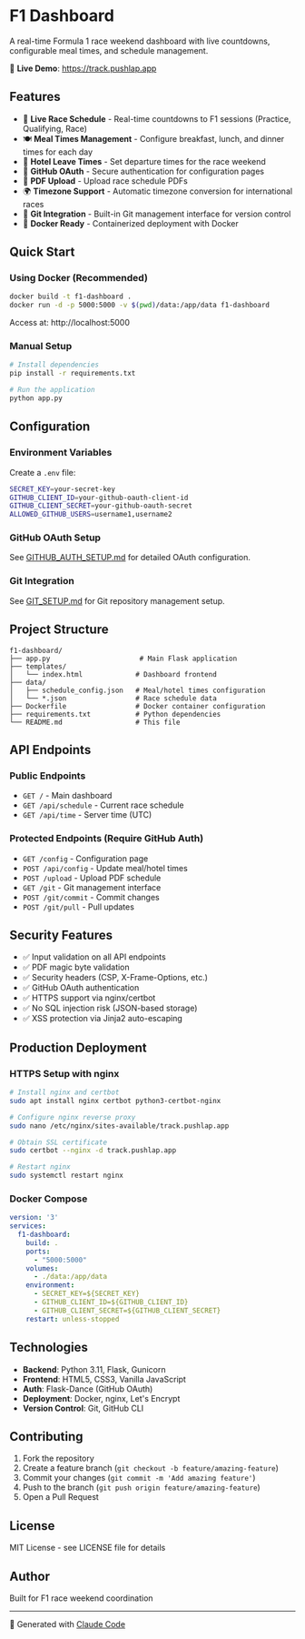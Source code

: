 # F1 Dashboard

A real-time Formula 1 race weekend dashboard with live countdowns, configurable meal times, and schedule management.

🔗 **Live Demo**: https://track.pushlap.app

## Features

- 📅 **Live Race Schedule** - Real-time countdowns to F1 sessions (Practice, Qualifying, Race)
- 🍽️ **Meal Times Management** - Configure breakfast, lunch, and dinner times for each day
- 🏨 **Hotel Leave Times** - Set departure times for the race weekend
- 🔐 **GitHub OAuth** - Secure authentication for configuration pages
- 📄 **PDF Upload** - Upload race schedule PDFs
- 🌍 **Timezone Support** - Automatic timezone conversion for international races
- 🔄 **Git Integration** - Built-in Git management interface for version control
- 🐳 **Docker Ready** - Containerized deployment with Docker

## Quick Start

### Using Docker (Recommended)

```bash
docker build -t f1-dashboard .
docker run -d -p 5000:5000 -v $(pwd)/data:/app/data f1-dashboard
```

Access at: http://localhost:5000

### Manual Setup

```bash
# Install dependencies
pip install -r requirements.txt

# Run the application
python app.py
```

## Configuration

### Environment Variables

Create a `.env` file:

```bash
SECRET_KEY=your-secret-key
GITHUB_CLIENT_ID=your-github-oauth-client-id
GITHUB_CLIENT_SECRET=your-github-oauth-secret
ALLOWED_GITHUB_USERS=username1,username2
```

### GitHub OAuth Setup

See [GITHUB_AUTH_SETUP.md](GITHUB_AUTH_SETUP.md) for detailed OAuth configuration.

### Git Integration

See [GIT_SETUP.md](GIT_SETUP.md) for Git repository management setup.

## Project Structure

```
f1-dashboard/
├── app.py                      # Main Flask application
├── templates/
│   └── index.html             # Dashboard frontend
├── data/
│   ├── schedule_config.json   # Meal/hotel times configuration
│   └── *.json                 # Race schedule data
├── Dockerfile                 # Docker container configuration
├── requirements.txt           # Python dependencies
└── README.md                  # This file
```

## API Endpoints

### Public Endpoints
- `GET /` - Main dashboard
- `GET /api/schedule` - Current race schedule
- `GET /api/time` - Server time (UTC)

### Protected Endpoints (Require GitHub Auth)
- `GET /config` - Configuration page
- `POST /api/config` - Update meal/hotel times
- `POST /upload` - Upload PDF schedule
- `GET /git` - Git management interface
- `POST /git/commit` - Commit changes
- `POST /git/pull` - Pull updates

## Security Features

- ✅ Input validation on all API endpoints
- ✅ PDF magic byte validation
- ✅ Security headers (CSP, X-Frame-Options, etc.)
- ✅ GitHub OAuth authentication
- ✅ HTTPS support via nginx/certbot
- ✅ No SQL injection risk (JSON-based storage)
- ✅ XSS protection via Jinja2 auto-escaping

## Production Deployment

### HTTPS Setup with nginx

```bash
# Install nginx and certbot
sudo apt install nginx certbot python3-certbot-nginx

# Configure nginx reverse proxy
sudo nano /etc/nginx/sites-available/track.pushlap.app

# Obtain SSL certificate
sudo certbot --nginx -d track.pushlap.app

# Restart nginx
sudo systemctl restart nginx
```

### Docker Compose

```yaml
version: '3'
services:
  f1-dashboard:
    build: .
    ports:
      - "5000:5000"
    volumes:
      - ./data:/app/data
    environment:
      - SECRET_KEY=${SECRET_KEY}
      - GITHUB_CLIENT_ID=${GITHUB_CLIENT_ID}
      - GITHUB_CLIENT_SECRET=${GITHUB_CLIENT_SECRET}
    restart: unless-stopped
```

## Technologies

- **Backend**: Python 3.11, Flask, Gunicorn
- **Frontend**: HTML5, CSS3, Vanilla JavaScript
- **Auth**: Flask-Dance (GitHub OAuth)
- **Deployment**: Docker, nginx, Let's Encrypt
- **Version Control**: Git, GitHub CLI

## Contributing

1. Fork the repository
2. Create a feature branch (`git checkout -b feature/amazing-feature`)
3. Commit your changes (`git commit -m 'Add amazing feature'`)
4. Push to the branch (`git push origin feature/amazing-feature`)
5. Open a Pull Request

## License

MIT License - see LICENSE file for details

## Author

Built for F1 race weekend coordination

---

🤖 Generated with [Claude Code](https://claude.com/claude-code)
